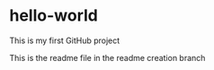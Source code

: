 # hello-world
This is my first GitHub project

This is the readme file in the readme creation branch
